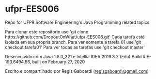 # ufpr-EES006
Repo for UFPR Software Engineering's Java Programming related topics 

Para clonar este repositorio use 'git clone https://github.com/DropoutOnWhat/ufpr-EES006.git' 
Cada tarefa está isolada em sua propria branch. Para ver somente a tarefa 01 use 'git checkout tarefa01'
Para ver todas as tarefas use 'git checkout master'

Desenvolvido com Java 1.8.0_221 e IntelliJ IDEA 2019.3.2 (Edu)
Build #IE-193.6494.56, built on February 27, 2020

Escrito e compartilhado por Regis Gaboardi (regisgaboardi@gmail.com)
